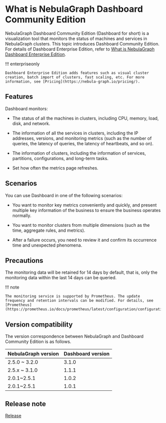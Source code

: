 # What is NebulaGraph Dashboard Community Edition

NebulaGraph Dashboard Community Edition (Dashboard for short) is a visualization tool that monitors the status of machines and services in NebulaGraph clusters. This topic introduces Dashboard Community Edition. For details of Dashboard Enterprise Edition, refer to [What is NebulaGraph Dashboard Enterprise Edition](../nebula-dashboard-ent/1.what-is-dashboard-ent.md).

!!! enterpriseonly

    Dashboard Enterprise Edition adds features such as visual cluster creation, batch import of clusters, fast scaling, etc. For more information, see [Pricing](https://nebula-graph.io/pricing/).

## Features

Dashboard monitors:

- The status of all the machines in clusters, including CPU, memory, load, disk, and network.

- The information of all the services in clusters, including the IP addresses, versions, and monitoring metrics (such as the number of queries, the latency of queries, the latency of heartbeats, and so on).
  
- The information of clusters, including the information of services, partitions, configurations, and long-term tasks.

- Set how often the metrics page refreshes.

## Scenarios

You can use Dashboard in one of the following scenarios:

- You want to monitor key metrics conveniently and quickly, and present multiple key information of the business to ensure the business operates normally.

- You want to monitor clusters from multiple dimensions (such as the time, aggregate rules, and metrics).

- After a failure occurs, you need to review it and confirm its occurrence time and unexpected phenomena.

## Precautions

The monitoring data will be retained for 14 days by default, that is, only the monitoring data within the last 14 days can be queried.

!!! note

    The monitoring service is supported by Prometheus. The update frequency and retention intervals can be modified. For details, see [Prometheus](https://prometheus.io/docs/prometheus/latest/configuration/configuration/).

## Version compatibility

The version correspondence between NebulaGraph and Dashboard Community Edition is as follows.

|NebulaGraph version|Dashboard version|
|:---|:---|
|2.5.0 ~ 3.2.0|3.1.0|
|2.5.x ~ 3.1.0|1.1.1|
|2.0.1~2.5.1|1.0.2|
|2.0.1~2.5.1|1.0.1|

## Release note

[Release](https://github.com/vesoft-inc/nebula-dashboard/releases/tag/{{dashboard.tag}})
